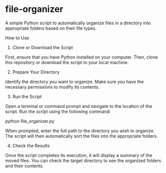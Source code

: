 # file-organizer

A simple Python script to automatically organize files in a directory into appropriate folders based on their file types.

How to Use

1. Clone or Download the Script

First, ensure that you have Python installed on your computer. Then, clone this repository or download the script to your local machine.

2. Prepare Your Directory

Identify the directory you want to organize. Make sure you have the necessary permissions to modify its contents.

3. Run the Script

Open a terminal or command prompt and navigate to the location of the script. Run the script using the following command:

python file_organizer.py

When prompted, enter the full path to the directory you wish to organize. The script will then automatically sort the files into the appropriate folders.

4. Check the Results

Once the script completes its execution, it will display a summary of the moved files. You can check the target directory to see the organized folders and their contents.
